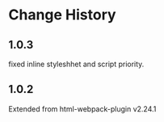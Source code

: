 Change History
==============

## 1.0.3
fixed inline styleshhet and script priority.

## 1.0.2
Extended from html-webpack-plugin v2.24.1